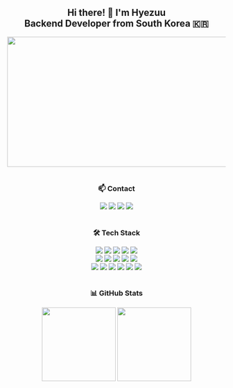 <div align="center"> 

## Hi there! 👋 I'm Hyezuu <br> Backend Developer from South Korea 🇰🇷

<a href="https://www.gitanimals.org/en_US?utm_medium=image&utm_source=hyezuu&utm_content=farm">
<img src="https://render.gitanimals.org/farms/hyezuu" width="600" height="300"/>
</a>

#

### 📫 Contact
<div align="center">
 <a href="https://blog.naver.com/hyezuuu">
   <img src="https://img.shields.io/badge/Naver Blog-03C75A?style=for-the-badge&logo=Naver&logoColor=white"/></a>
 <a href="https://balsam-whimsey-5e7.notion.site/TIL-7c1dec2a0f61473aa93a4ee9811243e8?pvs=74">
   <img src="https://img.shields.io/badge/Notion-000000?style=for-the-badge&logo=Notion&logoColor=white"/></a>
 <a href="https://velog.io/@hyezuu/posts">
   <img src="https://img.shields.io/badge/Velog-20C997?style=for-the-badge&logo=Velog&logoColor=white"/></a>
 <a href="mailto:duudu0704@gmail.com">
   <img src="https://img.shields.io/badge/Gmail-EA4335?style=for-the-badge&logo=Gmail&logoColor=white"/></a>
</div>

#

### 🛠️ Tech Stack
<p>
<img src="https://img.shields.io/badge/Java-007396?style=flat-square&logo=Java&logoColor=white"/>
<img src="https://img.shields.io/badge/Spring-6DB33F?style=flat-square&logo=Spring&logoColor=white"/>
<img src="https://img.shields.io/badge/Spring Boot-6DB33F?style=flat-square&logo=Spring Boot&logoColor=white"/>
<img src="https://img.shields.io/badge/Spring Data JPA-6DB33F?style=flat-square&logo=Spring&logoColor=white"/>
<img src="https://img.shields.io/badge/Spring Security-6DB33F?style=flat-square&logo=Spring Security&logoColor=white"/>
<br>
<img src="https://img.shields.io/badge/MySQL-4479A1?style=flat-square&logo=MySQL&logoColor=white"/>
<img src="https://img.shields.io/badge/Redis-DC382D?style=flat-square&logo=Redis&logoColor=white"/>
<img src="https://img.shields.io/badge/HTML5-E34F26?style=flat-square&logo=HTML5&logoColor=white"/>
<img src="https://img.shields.io/badge/CSS3-1572B6?style=flat-square&logo=CSS3&logoColor=white"/>
<img src="https://img.shields.io/badge/JavaScript-F7DF1E?style=flat-square&logo=JavaScript&logoColor=black"/>
<br>
<img src="https://img.shields.io/badge/Thymeleaf-005F0F?style=flat-square&logo=Thymeleaf&logoColor=white"/>
<img src="https://img.shields.io/badge/AWS-232F3E?style=flat-square&logo=Amazon AWS&logoColor=white"/>
<img src="https://img.shields.io/badge/Docker-2496ED?style=flat-square&logo=Docker&logoColor=white"/>
<img src="https://img.shields.io/badge/Git-F05032?style=flat-square&logo=Git&logoColor=white"/>
<img src="https://img.shields.io/badge/GitHub-181717?style=flat-square&logo=GitHub&logoColor=white"/>
<img src="https://img.shields.io/badge/IntelliJ IDEA-000000?style=flat-square&logo=IntelliJ IDEA&logoColor=white"/>
</p>

#

### 📊 GitHub Stats
<img src="https://github-readme-stats.vercel.app/api?username=hyezuu&show_icons=true&theme=omni" height="170"/>
<img src="https://github-readme-stats.vercel.app/api/top-langs/?username=hyezuu&layout=compact&theme=omni" height="170"/>
<br>
</div>
